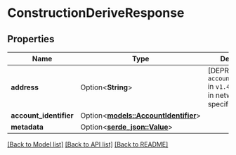 # ConstructionDeriveResponse

## Properties

| Name                   | Type                                                          | Description                                                                          | Notes      |
| ---------------------- | ------------------------------------------------------------- | ------------------------------------------------------------------------------------ | ---------- |
| **address**            | Option<**String**>                                            | [DEPRECATED by `account_identifier` in `v1.4.4`] Address in network-specific format. | [optional] |
| **account_identifier** | Option<[**models::AccountIdentifier**](AccountIdentifier.md)> |                                                                                      | [optional] |
| **metadata**           | Option<[**serde_json::Value**](.md)>                          |                                                                                      | [optional] |

[[Back to Model list]](../README.md#documentation-for-models)
[[Back to API list]](../README.md#documentation-for-api-endpoints) [[Back to README]](../README.md)

